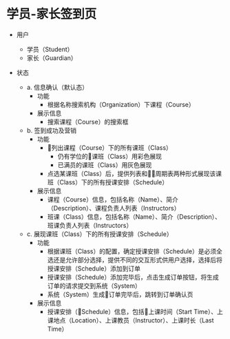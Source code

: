 # 学员-家长签到页

* 用户
	* 学员（Student）
	* 家长（Guardian）

* 状态
	- a. 信息确认（默认态）
		* 功能
			* 根据名称搜索机构（Organization）下课程（Course）
		* 展示信息
			* 搜索课程（Course）的搜索框
	- b. 签到成功及营销
		* 功能
			* 列出课程（Course）下的所有课班（Class）
				* 仍有学位的课班（Class）用彩色展现
				* 已满员的课班（Class）用灰色展现
			* 点选某课班（Class）后，提供列表和周期表两种形式展现该课班（Class）下的所有授课安排（Schedule）
		* 展示信息
			* 课程（Course）信息，包括名称（Name）、简介（Description）、课程负责人列表（Instructors）
			* 班课（Class）信息，包括名称（Name）、简介（Description）、班课负责人列表（Instructors）
	- c. 展现课班（Class）下的所有授课安排（Schedule）
		* 功能
			* 根据课班（Class）的配置，确定授课安排（Schedule）是必须全选还是允许部分选择，提供不同的交互形式供用户选择，选择后将授课安排（Schedule）添加到订单
			* 授课安排（Schedule）添加完毕后，点击生成订单按钮，将生成订单的请求提交到系统（System）
			* 系统（System）生成订单完毕后，跳转到订单确认页
		* 展示信息
			* 授课安排（Schedule）信息，包括上课时间（Start Time）、上课地点（Location）、上课教员（Instructor）、上课时长（Last Time）
<!--stackedit_data:
eyJoaXN0b3J5IjpbOTY0OTA0OTM2XX0=
-->